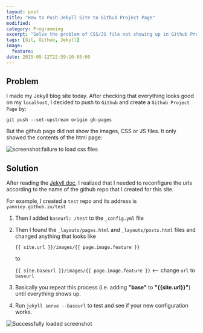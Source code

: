 ```yaml
---
layout: post
title: "How to Push Jekyll Site to Github Project Page"
modified:
category: Programming
excerpt: "Solve the problem of CSS/JS file not showing up in Github Project Page"
tags: [Git, Github, Jekyll]
image:
  feature:
date: 2015-05-12T22:59:10-05:00
---
```




## Problem


I made my Jekyll blog site today. After checking that everything looks good on my `localhost`, I decided to push to `Github` and create a `Github Project Page` by:

```
git push --set-upstream origin gh-pages
```
But the github page did not show the images, CSS or JS files. It only showed the contents of the html page:

![screenshot:failure to load css files](https://github.com/yanniey/yanniey.github.io/blob/master/images/jekyll_error_screenshot.png?raw=true)


## Solution

After reading the [Jekyll doc](http://jekyllrb.com/docs/github-pages/), I realized that I needed to reconfigure the urls according to the name of the github repo that I created for this site. 

For example, I created a `test` repo and its address is `yanniey.github.io/test`

1. Then I added `baseurl: /test` to the `_config.yml` file 

2. Then I found the `_layouts/pages.html` and `_layouts/posts.html` files  and changed anything that looks like 

	```{{ site.url }}/images/{{ page.image.feature }}```

	to 
 
	```{{ site.baseurl }}/images/{{ page.image.feature }}``` <-- change `url` to `baseurl`

3. Basically you repeat this process (i.e. adding **"base"** to **"{{site.url}}"**) until everything shows up. 

4. Run `jekyll serve --baseurl` to test and see if your new configuration works. 

![Successfully loaded screenshot](https://github.com/yanniey/yanniey.github.io/blob/master/images/jekyll_error_success.png?raw=true)

